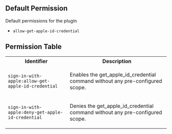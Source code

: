 ## Default Permission

Default permissions for the plugin

- `allow-get-apple-id-credential`

## Permission Table

<table>
<tr>
<th>Identifier</th>
<th>Description</th>
</tr>


<tr>
<td>

`sign-in-with-apple:allow-get-apple-id-credential`

</td>
<td>

Enables the get_apple_id_credential command without any pre-configured scope.

</td>
</tr>

<tr>
<td>

`sign-in-with-apple:deny-get-apple-id-credential`

</td>
<td>

Denies the get_apple_id_credential command without any pre-configured scope.

</td>
</tr>
</table>

